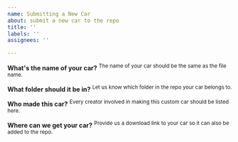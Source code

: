 ```yaml
---
name: Submitting a New Car
about: submit a new car to the repo
title: ''
labels: ''
assignees: ''

---
```


**What's the name of your car?**
<sup>The name of your car should be the same as the file name.</sup>

**What folder should it be in?**
<sup>Let us know which folder in the repo your car belongs to.</sup>

**Who made this car?**
<sup>Every creator involved in making this custom car should be listed here.</sup>

**Where can we get your car?**
<sup>Provide us a download link to your car so it can also be added to the repo.</sup>
